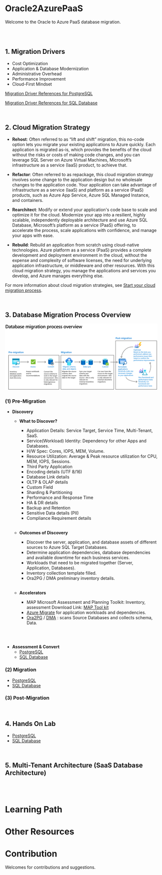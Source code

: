 
# **Oracle2AzurePaaS**

Welcome to the Oracle to Azure PaaS database migration.

</br>
</br>

## **1. Migration Drivers**

- Cost Optimization
- Application & Database Modernization
- Administrative Overhead
- Performance Improvement
- Cloud-First Mindset

[Migration Driver References for PostgreSQL](./02.Oracle2PostgreSQL/02-01.Migration_Drivers.md)
</br>

[Migration Driver References for SQL Database](./03.Oracle2SQL/03-01.Migration_Drivers.md)
</br>

</br>

## **2. Cloud Migration Strategy**

- **Rehost**: Often referred to as “lift and shift” migration, this no-code option lets you migrate your existing applications to Azure quickly. Each application is migrated as-is, which provides the benefits of the cloud without the risks or costs of making code changes, and you can leverage SQL Server on Azure Virtual Machines, Microsoft’s infrastructure as a service (IaaS) product, to achieve that.

- **Refactor**: Often referred to as repackage, this cloud migration strategy involves some change to the application design but no wholesale changes to the application code. Your application can take advantage of infrastructure as a service (IaaS) and platform as a service (PaaS) products, such as Azure App Service, Azure SQL Managed Instance, and containers.

- **Rearchitect**: Modify or extend your application's code base to scale and optimize it for the cloud. Modernize your app into a resilient, highly scalable, independently deployable architecture and use Azure SQL Database, Microsoft’s platform as a service (PaaS) offering, to accelerate the process, scale applications with confidence, and manage your apps with ease.

- **Rebuild**: Rebuild an application from scratch using cloud-native technologies. Azure platform as a service (PaaS) provides a complete development and deployment environment in the cloud, without the expense and complexity of software licenses, the need for underlying application infrastructure, or middleware and other resources. With this cloud migration strategy, you manage the applications and services you develop, and Azure manages everything else.

For more information about cloud migration strategies, see [Start your cloud migration process](https://azure.microsoft.com/en-us/migration/migration-journey/).

</br>

## **3. Database Migration Process Overview**

![01_01.database_migration_process_overview](./01.MigrationStrategy/Resources/Image/01_01.database_migration_process_overview.png "database_migration_process_overview")
</br>

### **(1) Pre-Migration**

- **Discovery**
  - **What to Discover?**
    - Application Details: Service Target, Service Time, Multi-Tenant, SaaS.
    - Service(Workload) Identity: Dependency for other Apps and Databases.
    - H/W Spec: Cores, IOPS, MEM, Volume.
    - Resource Utilization: Average & Peak resource utilization for CPU, MEM, IOPS, Sessions.
    - Third Party Application
    - Encoding details (UTF 8/16)
    - Database Link details
    - OLTP & OLAP details
    - Custom Field
    - Sharding & Partitioning
    - Performance and Response Time
    - HA & DR details
    - Backup and Retention
    - Sensitive Data details (PII)
    - Compliance Requirement details
    </br>

  - **Outcomes of Discovery**
    - Discover the server, application, and database assets of different sources to Azure SQL Target Databases.
    - Determine application dependencies, database dependencies and available downtime for each business services.
    - Workloads that need to be migrated together (Server, Application, Databases).
    - Inventory collection template filled.
    - Ora2PG / DMA preliminary inventory details.
    </br>

  - **Accelerators**
    - MAP Microsoft Assessment and Planning Toolkit: Inventory, assessment Download Link: [MAP Tool kit](https://www.microsoft.com/en-us/download/details.aspx?id=7826)
    - [Azure Migrate](https://azure.microsoft.com/en-us/products/app-service/migration-tools/) for application workloads and dependencies.
    - [Ora2PG](./02.Oracle2PostgreSQL/02-02.Assessment_Convert.md) / [DMA](./03.Oracle2SQL/03-02.Assessment_Convert.md) : scans Source Databases and collects schema, Data.
    </br>

</br>

- **Assessment & Convert**
  - [PostgreSQL](./02.Oracle2PostgreSQL/02-02.Assessment_Convert.md)
  - [SQL Database](./03.Oracle2SQL/03-02.Assessment_Convert.md)

### **(2) Migration**

- [PostgreSQL](./02.Oracle2PostgreSQL/02-03.Migration.md)
- [SQL Database](./03.Oracle2SQL/03-03.Migration.md)

### **(3) Post-Migration**

</br>

## **4. Hands On Lab**

- [PostgreSQL](./02.Oracle2PostgreSQL/02-04.Migration.md)
- [SQL Database](./03.Oracle2SQL/03-04.Migration.md)

</br>

## **5. Multi-Tenant Architecture (SaaS Database Architecture)**

</br>
</br>

# **Learning Path**

# **Other Resources**

# **Contribution**

Welcomes for contributions and suggestions.
